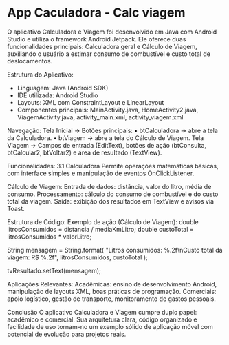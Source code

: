 # App Caculadora - Calc viagem
O aplicativo Calculadora e Viagem foi desenvolvido em Java com Android Studio e utiliza o framework Android Jetpack. Ele oferece duas funcionalidades principais: Calculadora geral e Cálculo de Viagem, auxiliando o usuário a estimar consumo de combustível e custo total de deslocamentos.

Estrutura do Aplicativo:
- Linguagem: Java (Android SDK)
- IDE utilizada: Android Studio
- Layouts: XML com ConstraintLayout e LinearLayout
- Componentes principais: MainActivity.java, HomeActivity2.java, ViagemActivity.java, activity_main.xml, activity_viagem.xml

Navegação:
Tela Inicial → Botões principais:
• btCalculadora → abre a tela da Calculadora.
• btViagem → abre a tela do Cálculo de Viagem.
Tela Viagem → Campos de entrada (EditText), botões de ação (btConsulta, btCalcular2, btVoltar2) e área de resultado (TextView).

Funcionalidades:
3.1 Calculadora
Permite operações matemáticas básicas, com interface simples e manipulação de eventos OnClickListener.

Cálculo de Viagem:
Entrada de dados: distância, valor do litro, média de consumo.
Processamento: cálculo do consumo de combustível e do custo total da viagem.
Saída: exibição dos resultados em TextView e avisos via Toast.

Estrutura de Código:
Exemplo de ação (Cálculo de Viagem):
double litrosConsumidos = distancia / mediaKmLitro;
double custoTotal = litrosConsumidos * valorLitro;

String mensagem = String.format(
    "Litros consumidos: %.2f\nCusto total da viagem: R$ %.2f",
    litrosConsumidos, custoTotal
);

tvResultado.setText(mensagem);

Aplicações Relevantes:
Acadêmicas: ensino de desenvolvimento Android, manipulação de layouts XML, boas práticas de programação.
Comerciais: apoio logístico, gestão de transporte, monitoramento de gastos pessoais.

Conclusão
O aplicativo Calculadora e Viagem cumpre duplo papel: acadêmico e comercial. Sua arquitetura clara, código organizado e facilidade de uso tornam-no um exemplo sólido de aplicação móvel com potencial de evolução para projetos reais.




